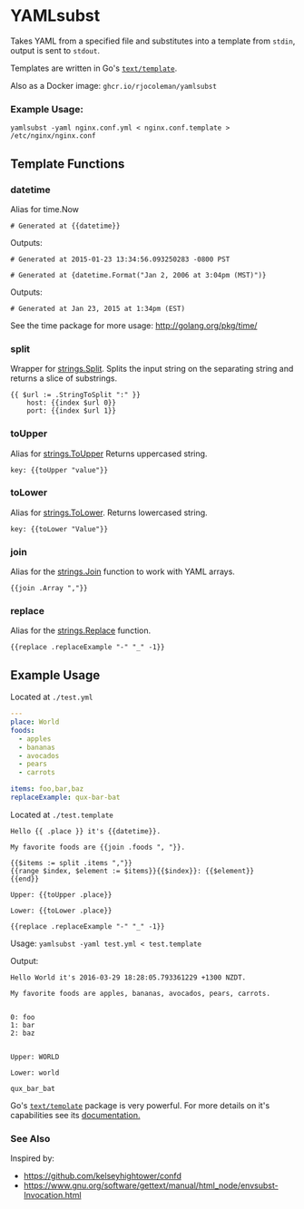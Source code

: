 # YAMLsubst

Takes YAML from a specified file and substitutes into a template from `stdin`, output is sent to `stdout`.

Templates are written in Go's [`text/template`](http://golang.org/pkg/text/template/).

Also as a Docker image: `ghcr.io/rjocoleman/yamlsubst`

### Example Usage:

`yamlsubst -yaml nginx.conf.yml < nginx.conf.template > /etc/nginx/nginx.conf`

## Template Functions

### datetime

Alias for time.Now

```
# Generated at {{datetime}}
```

Outputs:

```
# Generated at 2015-01-23 13:34:56.093250283 -0800 PST
```

```
# Generated at {datetime.Format("Jan 2, 2006 at 3:04pm (MST)")}
```

Outputs:

```
# Generated at Jan 23, 2015 at 1:34pm (EST)
```

See the time package for more usage: http://golang.org/pkg/time/

### split

Wrapper for [strings.Split](http://golang.org/pkg/strings/#Split). Splits the input string on the separating string and returns a slice of substrings.

```
{{ $url := .StringToSplit ":" }}
    host: {{index $url 0}}
    port: {{index $url 1}}
```

### toUpper

Alias for [strings.ToUpper](http://golang.org/pkg/strings/#ToUpper) Returns uppercased string.

```
key: {{toUpper "value"}}
```

### toLower

Alias for [strings.ToLower](http://golang.org/pkg/strings/#ToLower). Returns lowercased string.

```
key: {{toLower "Value"}}
```

### join

Alias for the [strings.Join](http://golang.org/pkg/strings/#Join) function to work with YAML arrays.

```
{{join .Array ","}}
```

### replace

Alias for the [strings.Replace](http://golang.org/pkg/strings/#Replace) function.

```
{{replace .replaceExample "-" "_" -1}}
```

## Example Usage

Located at `./test.yml`

```yaml
---
place: World
foods:
  - apples
  - bananas
  - avocados
  - pears
  - carrots

items: foo,bar,baz
replaceExample: qux-bar-bat

```

Located at `./test.template`

```text
Hello {{ .place }} it's {{datetime}}.

My favorite foods are {{join .foods ", "}}.

{{$items := split .items ","}}
{{range $index, $element := $items}}{{$index}}: {{$element}}
{{end}}

Upper: {{toUpper .place}}

Lower: {{toLower .place}}

{{replace .replaceExample "-" "_" -1}}
```

Usage: `yamlsubst -yaml test.yml < test.template `

Output:

```text
Hello World it's 2016-03-29 18:28:05.793361229 +1300 NZDT.

My favorite foods are apples, bananas, avocados, pears, carrots.


0: foo
1: bar
2: baz


Upper: WORLD

Lower: world

qux_bar_bat
```

Go's [`text/template`](http://golang.org/pkg/text/template/) package is very powerful. For more details on it's capabilities see its [documentation.](http://golang.org/pkg/text/template/)


### See Also

Inspired by:

- https://github.com/kelseyhightower/confd
- https://www.gnu.org/software/gettext/manual/html_node/envsubst-Invocation.html
